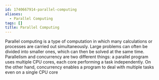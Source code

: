 ```yaml
---
id: 1740667914-parallel-computing
aliases:
  - Parallel Computing
tags: []
title: Parallel Computing
---
```


Parallel computing is a type of computation in which many calculations or processes are carried out simultaneously. 
Large problems can often be divided into smaller ones, which can then be solved at the same time. 
Parallelism and concurrency are two different things: a parallel program uses multiple CPU cores, 
each core performing a task independently. On the other hand, concurrency enables a program to deal with multiple tasks even on a single CPU core
